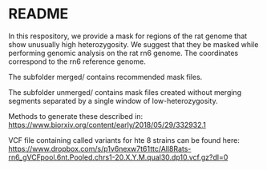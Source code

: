 # README

In this respository, we provide a mask for regions of the rat genome that show unusually high heterozygosity. We suggest that they be masked while performing genomic analysis on the rat rn6 genome.
The coordinates correspond to the rn6 reference genome.

The subfolder merged/ contains recommended mask files.

The subfolder unmerged/ contains mask files created without merging segments separated by a single window of low-heterozygosity.

Methods to generate these described in: https://www.biorxiv.org/content/early/2018/05/29/332932.1

VCF file containing called variants for hte 8 strains can be found here: https://www.dropbox.com/s/p1v6nexw7t61ttc/All8Rats-rn6_gVCFpool.6nt.Pooled.chrs1-20.X.Y.M.qual30.dp10.vcf.gz?dl=0
